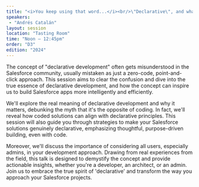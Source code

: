 ```yaml
---
title: "<i>You keep using that word...</i><br/>\"Declarative\", and what it actually means"
speakers:
 - "Andrés Catalán"
layout: session
location: "Tasting Room"
time: "Noon — 12:45pm"
order: "D3"
edition: "2024"
---
```


The concept of \"declarative development\" often gets misunderstood in the Salesforce community, usually mistaken as just a zero-code, point-and-click approach. This session aims to clear the confusion and dive into the true essence of declarative development, and how the concept can inspire us to build Salesforce apps more intelligently and efficiently.

We'll explore the real meaning of declarative development and why it matters, debunking the myth that it's the opposite of coding. In fact, we'll reveal how coded solutions can align with declarative principles. This session will also guide you through strategies to make your Salesforce solutions genuinely declarative, emphasizing thoughtful, purpose-driven building, even with code.

Moreover, we'll discuss the importance of considering all users, especially admins, in your development approach. Drawing from real experiences from the field, this talk is designed to demystify the concept and provide actionable insights, whether you're a developer, an architect, or an admin. Join us to embrace the true spirit of 'declarative' and transform the way you approach your Salesforce projects.